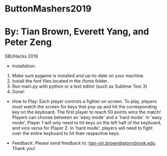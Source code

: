# ButtonMashers2019
# By: Tian Brown, Everett Yang, and Peter Zeng
SBUHacks 2019

* Installation:
1) Make sure pygame is installed and up-to-date on your machine.
2) Install the font files located in the /fonts folder.
3) Run main.py with python or a text editor (such as Sublime Text 3)
4) Done!

* How to Play:
Each player controls a fighter on screen. To play, players must watch the screen for keys that pop up and hit the corresponding key on the keyboard.
The first player to reach 50 points wins the match!
Players can choose between an 'easy mode' and a 'hard mode'. In 'easy mode', Player 1 will only need to hit keys on the left half of the keyboard,
and vice versa for Player 2. In 'hard mode', players will need to fight over the entire keyboard to hit their respective keys.

* Feedback:
Please send feedback to: tian-xin.brown@stonybrook.edu.
Thank you!
